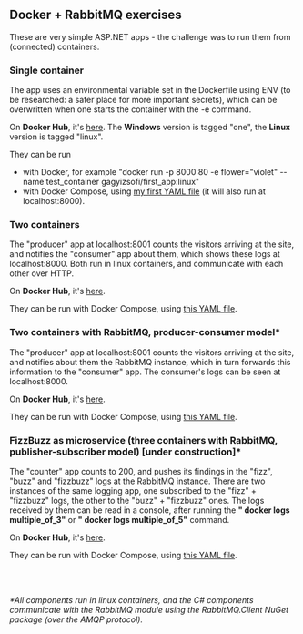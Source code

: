 <h2>Docker + RabbitMQ exercises</h2>

These are very simple ASP.NET apps - the challenge was to run them from (connected) containers.

<h3>Single container</h3>

The app uses an environmental variable set in the Dockerfile using ENV (to be researched: a safer place for more important secrets), which can be overwritten when one starts the container with the -e command.

On <strong>Docker Hub</strong>, it's <a href=https://cloud.docker.com/repository/docker/gagyizsofi/first_app>here</a>. 
The <strong>Windows</strong> version is tagged "one", the <strong>Linux</strong> version is tagged "linux".

They can be run
- with Docker, for example "docker run -p 8000:80 -e flower="violet" --name test_container gagyizsofi/first_app:linux"
- with Docker Compose, using <a href=https://github.com/zsofi-gagyi/dockerExercises/blob/linux/docker-compose.yml>my first YAML file</a> (it will also run at localhost:8000).

<h3>Two containers</h3>

The "producer" app at localhost:8001 counts the visitors arriving at the site, and notifies the "consumer" app about them, which shows these logs at localhost:8000. Both run in linux containers, and communicate with each other over HTTP.

On <strong>Docker Hub</strong>, it's <a href=https://cloud.docker.com/repository/docker/gagyizsofi/multiple_containers>here</a>. 

They can be run with Docker Compose, using <a href=https://github.com/zsofi-gagyi/dockerExercises/blob/master/MultipleContainers/docker-compose.yaml>this YAML file</a>.

<h3>Two containers with RabbitMQ, producer-consumer model*</h3>

The "producer" app at localhost:8001 counts the visitors arriving at the site, and notifies about them the RabbitMQ instance, which in turn forwards this information to the "consumer" app. The consumer's logs can be seen at localhost:8000.

On <strong>Docker Hub</strong>, it's <a href=https://cloud.docker.com/repository/registry-1.docker.io/gagyizsofi/two_containers_with_rabbit>here</a>. 

They can be run with Docker Compose, using <a href=https://github.com/zsofi-gagyi/dockerExercises/blob/master/WithRabbitMQ/docker-compose.yaml>this YAML file</a>.

<h3>FizzBuzz as microservice (three containers with RabbitMQ, publisher-subscriber model) [under construction]*</h3> 

The "counter" app counts to 200, and pushes its findings in the "fizz", "buzz" and "fizzbuzz" logs at the RabbitMQ instance. There are two instances of the same logging app, one subscribed to the "fizz" + "fizzbuzz" logs, the other to the "buzz" + "fizzbuzz" ones. The logs received by them can be read in a console, after running the <strong>\" docker logs multiple_of_3\"</strong> or <strong>\" docker logs multiple_of_5\"</strong> command.

On <strong>Docker Hub</strong>, it's <a href=https://cloud.docker.com/repository/registry-1.docker.io/gagyizsofi/two_containers_with_rabbit>here</a>. 

They can be run with Docker Compose, using <a href=https://github.com/zsofi-gagyi/dockerExercises/blob/master/WithRabbitMQ/docker-compose.yaml>this YAML file</a>.

<br>
<br>

 <em>*All components run in linux containers, and the C# components communicate with the RabbitMQ module using the RabbitMQ.Client NuGet package (over the AMQP protocol).</em>
